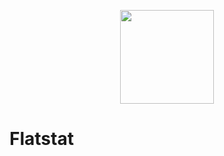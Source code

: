 <p align="center">
  <img width="150" src="https://flatstat.mijorus.it/flatstat-badge-logo.svg">
</p>

# Flatstat
